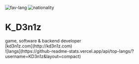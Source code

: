 ![fav-lang](https://img.shields.io/badge/favourite%20language-C%23-blueviolet)
![nationality](https://img.shields.io/badge/nationality-ukrainian-yellow)

# K_D3n1z
<div>
  <div>
    game, software & backend developer<br>
    [kd3n1z.com](http://kd3n1z.com)
  </div>
  ![langs](https://github-readme-stats.vercel.app/api/top-langs/?username=KD3n1z&layout=compact)
</div>
